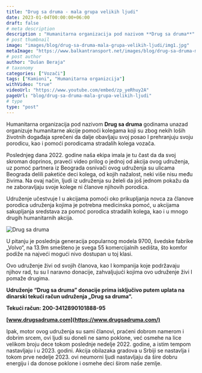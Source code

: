 ```yaml
---
title: "Drug sa druma - mala grupa velikih ljudi"
date: 2023-01-04T00:00:00+06:00
draft: false
# meta description
description : "Humanitarna organizacija pod nazivom **Drug sa druma**"
# post thumbnail
image: "images/blog/drug-sa-druma-mala-grupa-velikih-ljudi/img1.jpg"
metaImage: "https://www.balkantransport.net/images/blog/drug-sa-druma-mala-grupa-velikih-ljudi/img1.jpg"
# post author
author: "Dušan Beraja"
# taxonomy
categories: ["Vozači"]
tags: ["Kamioni", "Humanitarna organizcija"]
withVideo: "true"
videoUrl: "https://www.youtube.com/embed/zp_yeRhuy2A"
pageUrl: "blog/drug-sa-druma-mala-grupa-velikih-ljudi"
# type
type: "post"
---
```


Humanitarna organizacija pod nazivom **Drug sa druma** godinama unazad organizuje humanitarne akcije pomoći kolegama koji su zbog nekih loših životnih događaja sprečeni da dalje obavljaju svoj posao I prehranjuju svoju porodicu, kao i pomoći porodicama stradalih kolega vozača.

Poslednjeg dana 2022. godine naša ekipa imala je tu čast da da svoj skroman doprinos, praveći video prilog o jednoj od akcija ovog udruženja, uz pomoć partnera iz Beograda osnivači ovog udruženja su ulicama Beograda delili paketiće deci kolega, od kojih nažalost, neki više nisu među živima. Na ovaj način, ljudi iz udruženja su želeli da još jednom pokažu da ne zaboravljaju svoje kolege ni članove njihovih porodica. 

Udruženje učestvuje I u akcijama pomoći oko prikupljanja novca za članove porodica udruženja kojima je potrebna medicinska pomoć, u akcijama sakupljanja sredstava za pomoć porodica stradalih kolega, kao i u mnogo drugih humanitarnih akcija.

![Drug sa druma](/images/blog/drug-sa-druma-mala-grupa-velikih-ljudi/img2.jpg "Drug sa druma")

U pitanju je poslednja generacija popularnog modela 9700, švedske fabrike „Volvo“, na 13.9m smešteno je svega 55 komercijalnih sedišta, što komfor podiže na najveći mogući nivo dostupan u toj klasi.

Ovo udruženje živi od svojih članova, kao I kompanija koje podržavaju njihov rad, tu su I naravno donacije, zahvaljujući kojima ovo udruženje živi I pomaže drugima.

**Udruženje “Drug sa druma” donacije prima isključivo putem uplata na dinarski tekući račun udruženja „Drug sa druma“.**

**Tekući račun: 200-3412890101888-95**

**[www.drugsadruma.com](https://www.drugsadruma.com/)**

Ipak, motor ovog udruženja su sami članovi, praćeni dobrom namerom i dobrim srcem, ovi ljudi su doneli ne samo poklone, već osmehe na lice velikom broju dece tokom poslednje nedelje 2022. godine, a istim tempom nastavljaju i u 2023. godini. Akcija obilazaka gradova u Srbiji se nastavlja i tokom prve nedelje 2023. ovi neumorni ljudi nastavljaju da šire dobru energiju i da donose poklone i osmehe deci širom naše zemlje. 